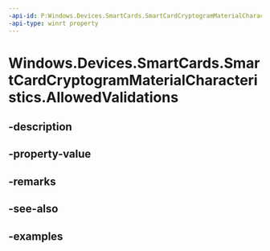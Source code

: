 ```yaml
---
-api-id: P:Windows.Devices.SmartCards.SmartCardCryptogramMaterialCharacteristics.AllowedValidations
-api-type: winrt property
---
```


<!-- Property syntax.
public IVectorView<SmartCardCryptogramAlgorithm> AllowedValidations { get; }
-->

# Windows.Devices.SmartCards.SmartCardCryptogramMaterialCharacteristics.AllowedValidations

## -description

## -property-value

## -remarks

## -see-also

## -examples

